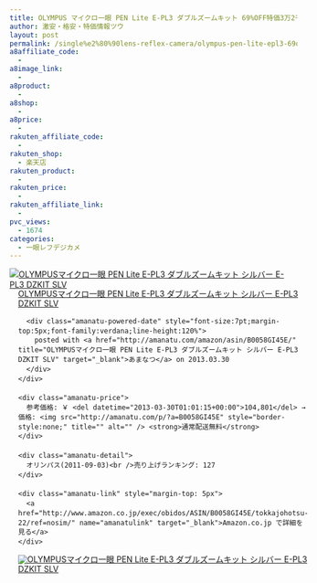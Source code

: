 ```yaml
---
title: OLYMPUS マイクロ一眼 PEN Lite E-PL3 ダブルズームキット 69%OFF特価3万2千円台！送料無料！
author: 激安・格安・特価情報ツウ
layout: post
permalink: /single%e2%80%90lens-reflex-camera/olympus-pen-lite-epl3-69off32.html
a8affiliate_code:
  - 
a8image_link:
  - 
a8product:
  - 
a8shop:
  - 
a8price:
  - 
rakuten_affiliate_code:
  - 
rakuten_shop:
  - 楽天店
rakuten_product:
  - 
rakuten_price:
  - 
rakuten_affiliate_link:
  - 
pvc_views:
  - 1674
categories:
  - 一眼レフデジカメ
---
```

<div class="amanatu-box" style="margin-bottom:0px;">
  <div class="amanatu-image" style="float:left;">
    <a href="http://www.amazon.co.jp/exec/obidos/ASIN/B0058GI45E/tokkajohotsu-22/ref=nosim/" name="amanatulink" target="_blank"><img src="http://i0.wp.com/ecx.images-amazon.com/images/I/41O11fDAAEL._SL160_.jpg?w=546" alt="OLYMPUSマイクロ一眼 PEN Lite E-PL3 ダブルズームキット シルバー E-PL3 DZKIT SLV" style="border: none;" data-recalc-dims="1" /></a>
  </div>
  
  <div class="amanatu-info" style="float:left;margin-left:15px;line-height:120%">
    <div class="amanatu-name" style="margin-bottom:10px;line-height:120%">
      <a href="http://www.amazon.co.jp/exec/obidos/ASIN/B0058GI45E/tokkajohotsu-22/ref=nosim/" name="amanatulink" target="_blank">OLYMPUSマイクロ一眼 PEN Lite E-PL3 ダブルズームキット シルバー E-PL3 DZKIT SLV</a> 
      
      <div class="amanatu-powered-date" style="font-size:7pt;margin-top:5px;font-family:verdana;line-height:120%">
        posted with <a href="http://amanatu.com/amazon/asin/B0058GI45E/" title="OLYMPUSマイクロ一眼 PEN Lite E-PL3 ダブルズームキット シルバー E-PL3 DZKIT SLV" target="_blank">あまなつ</a> on 2013.03.30
      </div>
    </div>
    
    <div class="amanatu-price">
      参考価格: ￥ <del datetime="2013-03-30T01:01:15+00:00">104,801</del> → 価格: <img src="http://amanatu.com/p/?a=B0058GI45E" style="border-style:none;" title="" alt="" /> <strong>通常配送無料</strong>
    </div>
    
    <div class="amanatu-detail">
      オリンパス(2011-09-03)<br />売り上げランキング: 127
    </div>
    
    <div class="amanatu-link" style="margin-top: 5px">
      <a href="http://www.amazon.co.jp/exec/obidos/ASIN/B0058GI45E/tokkajohotsu-22/ref=nosim/" name="amanatulink" target="_blank">Amazon.co.jp で詳細を見る</a>
    </div>
  </div>
  
  <div class="amanatu-footer" style="clear: left">
  </div>
  
  <div class="amanatu-imageset">
    <div class="amanatu-image" style="float:left;">
      <a href="http://www.amazon.co.jp/exec/obidos/ASIN/B0058GI45E/tokkajohotsu-22/ref=nosim/" name="amanatulink" target="_blank"><img src="http://i2.wp.com/ecx.images-amazon.com/images/I/51McyYyL2XL._AA160_.jpg?w=546" alt="OLYMPUSマイクロ一眼 PEN Lite E-PL3 ダブルズームキット シルバー E-PL3 DZKIT SLV" style="border: none;" data-recalc-dims="1" /></a>
    </div>
    
    <div class="amanatu-image" style="float:left;">
      <a href="http://www.amazon.co.jp/exec/obidos/ASIN/B0058GI45E/tokkajohotsu-22/ref=nosim/" name="amanatulink" target="_blank"><img src="http://i2.wp.com/ecx.images-amazon.com/images/I/31cpZ1NyvTL._AA160_.jpg?w=546" alt="OLYMPUSマイクロ一眼 PEN Lite E-PL3 ダブルズームキット シルバー E-PL3 DZKIT SLV" style="border: none;" data-recalc-dims="1" /></a>
    </div>
    
    <div class="amanatu-image" style="float:left;">
      <a href="http://www.amazon.co.jp/exec/obidos/ASIN/B0058GI45E/tokkajohotsu-22/ref=nosim/" name="amanatulink" target="_blank"><img src="http://i1.wp.com/ecx.images-amazon.com/images/I/41vcC2Od-HL._AA160_.jpg?w=546" alt="OLYMPUSマイクロ一眼 PEN Lite E-PL3 ダブルズームキット シルバー E-PL3 DZKIT SLV" style="border: none;" data-recalc-dims="1" /></a>
    </div>
    
    <div class="amanatu-image" style="float:left;">
      <a href="http://www.amazon.co.jp/exec/obidos/ASIN/B0058GI45E/tokkajohotsu-22/ref=nosim/" name="amanatulink" target="_blank"><img src="http://i0.wp.com/ecx.images-amazon.com/images/I/419p8ZyDcHL._AA160_.jpg?w=546" alt="OLYMPUSマイクロ一眼 PEN Lite E-PL3 ダブルズームキット シルバー E-PL3 DZKIT SLV" style="border: none;" data-recalc-dims="1" /></a>
    </div>
    
    <div class="amanatu-footer" style="clear: left">
    </div>
  </div>
</div>